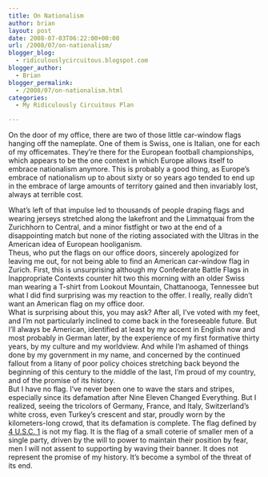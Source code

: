 ```yaml
---
title: On Nationalism
author: brian
layout: post
date: 2008-07-03T06:22:00+00:00
url: /2008/07/on-nationalism/
blogger_blog:
  - ridiculouslycircuitous.blogspot.com
blogger_author:
  - Brian
blogger_permalink:
  - /2008/07/on-nationalism.html
categories:
  - My Ridiculously Circuitous Plan

---
```

On the door of my office, there are two of those little car-window flags hanging off the nameplate. One of them is Swiss, one is Italian, one for each of my officemates. They&#8217;re there for the European football championships, which appears to be the one context in which Europe allows itself to embrace nationalism anymore. This is probably a good thing, as Europe&#8217;s embrace of nationalism up to about sixty or so years ago tended to end up in the embrace of large amounts of territory gained and then invariably lost, always at terrible cost.

<div>
</div>

<div>
  What&#8217;s left of that impulse led to thousands of people draping flags and wearing jerseys stretched along the lakefront and the Limmatquai from the Zurichhorn to Central, and a minor fistfight or two at the end of a disappointing match but none of the rioting associated with the Ultras in the American idea of European hooliganism. 
</div>

<div>
</div>

<div>
  Theus, who put the flags on our office doors, sincerely apologized for leaving me out, for not being able to find an American car-window flag in Zurich. First, this is unsurprising <span>although my Confederate Battle Flags in Inappropriate Contexts counter hit two this morning with an older Swiss man wearing a T-shirt from Lookout Mountain, Chattanooga, Tennessee </span>but what I did find surprising was my reaction to the offer. I really, <span>really</span> didn&#8217;t want an American flag on my office door.
</div>

<div>
</div>

<div>
  What is surprising about this, you may ask? After all, I&#8217;ve voted with my feet, and I&#8217;m not particularly inclined to come back in the foreseeable future. But I&#8217;ll always be American, identified at least by my accent in English now and most probably in German later, by the experience of my first formative thirty years, by my culture and my worldview. And while I&#8217;m ashamed of things done by my government in my name, and concerned by the continued fallout from a litany of poor policy choices stretching back beyond the beginning of this century to the middle of the last, I&#8217;m proud of my country, and of the promise of its history.
</div>

<div>
</div>

<div>
  But I have no flag. I&#8217;ve never been one to wave the stars and stripes, especially since its defamation after Nine Eleven Changed Everything. But I realized, seeing the tricolors of Germany, France, and Italy, Switzerland&#8217;s white cross, even Turkey&#8217;s crescent and star, proudly worn by the kilometers-long crowd, that its defamation is complete. The flag defined by <a href="http://www.law.cornell.edu/uscode/4/ch1.html">4 U.S.C. 1</a> is not my flag. It is the flag of a small coterie of smaller men of a single party, driven by the will to power to maintain their position by fear, men I will not assent to supporting by waving their banner. It does not represent the promise of my history. It&#8217;s become a symbol of the threat of its end.
</div>